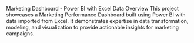 Marketing Dashboard - Power BI with Excel Data
Overview
This project showcases a Marketing Performance Dashboard built using Power BI with data imported from Excel. It demonstrates expertise in data transformation, modeling, and visualization to provide actionable insights for marketing campaigns.
